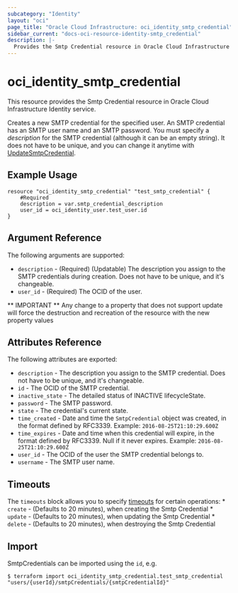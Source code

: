 ```yaml
---
subcategory: "Identity"
layout: "oci"
page_title: "Oracle Cloud Infrastructure: oci_identity_smtp_credential"
sidebar_current: "docs-oci-resource-identity-smtp_credential"
description: |-
  Provides the Smtp Credential resource in Oracle Cloud Infrastructure Identity service
---
```


# oci_identity_smtp_credential
This resource provides the Smtp Credential resource in Oracle Cloud Infrastructure Identity service.

Creates a new SMTP credential for the specified user. An SMTP credential has an SMTP user name and an SMTP password.
You must specify a *description* for the SMTP credential (although it can be an empty string). It does not
have to be unique, and you can change it anytime with
[UpdateSmtpCredential](https://docs.cloud.oracle.com/iaas/api/#/en/identity/20160918/SmtpCredentialSummary/UpdateSmtpCredential).


## Example Usage

```hcl
resource "oci_identity_smtp_credential" "test_smtp_credential" {
	#Required
	description = var.smtp_credential_description
	user_id = oci_identity_user.test_user.id
}
```

## Argument Reference

The following arguments are supported:

* `description` - (Required) (Updatable) The description you assign to the SMTP credentials during creation. Does not have to be unique, and it's changeable. 
* `user_id` - (Required) The OCID of the user.


** IMPORTANT **
Any change to a property that does not support update will force the destruction and recreation of the resource with the new property values

## Attributes Reference

The following attributes are exported:

* `description` - The description you assign to the SMTP credential. Does not have to be unique, and it's changeable.
* `id` - The OCID of the SMTP credential.
* `inactive_state` - The detailed status of INACTIVE lifecycleState.
* `password` - The SMTP password. 
* `state` - The credential's current state.
* `time_created` - Date and time the `SmtpCredential` object was created, in the format defined by RFC3339.  Example: `2016-08-25T21:10:29.600Z` 
* `time_expires` - Date and time when this credential will expire, in the format defined by RFC3339. Null if it never expires.  Example: `2016-08-25T21:10:29.600Z` 
* `user_id` - The OCID of the user the SMTP credential belongs to.
* `username` - The SMTP user name. 

## Timeouts

The `timeouts` block allows you to specify [timeouts](https://registry.terraform.io/providers/oracle/oci/latest/docs/guides/changing_timeouts) for certain operations:
	* `create` - (Defaults to 20 minutes), when creating the Smtp Credential
	* `update` - (Defaults to 20 minutes), when updating the Smtp Credential
	* `delete` - (Defaults to 20 minutes), when destroying the Smtp Credential


## Import

SmtpCredentials can be imported using the `id`, e.g.

```
$ terraform import oci_identity_smtp_credential.test_smtp_credential "users/{userId}/smtpCredentials/{smtpCredentialId}" 
```

